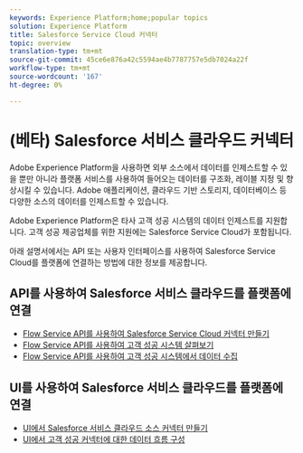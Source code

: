 ```yaml
---
keywords: Experience Platform;home;popular topics
solution: Experience Platform
title: Salesforce Service Cloud 커넥터
topic: overview
translation-type: tm+mt
source-git-commit: 45ce6e876a42c5594ae4b7787757e5db7024a22f
workflow-type: tm+mt
source-wordcount: '167'
ht-degree: 0%

---
```



# (베타) Salesforce 서비스 클라우드 커넥터

Adobe Experience Platform을 사용하면 외부 소스에서 데이터를 인제스트할 수 있을 뿐만 아니라 플랫폼 서비스를 사용하여 들어오는 데이터를 구조화, 레이블 지정 및 향상시킬 수 있습니다. Adobe 애플리케이션, 클라우드 기반 스토리지, 데이터베이스 등 다양한 소스의 데이터를 인제스트할 수 있습니다.

Adobe Experience Platform은 타사 고객 성공 시스템의 데이터 인제스트를 지원합니다. 고객 성공 제공업체를 위한 지원에는 Salesforce Service Cloud가 포함됩니다.

아래 설명서에서는 API 또는 사용자 인터페이스를 사용하여 Salesforce Service Cloud를 플랫폼에 연결하는 방법에 대한 정보를 제공합니다.

## API를 사용하여 Salesforce 서비스 클라우드를 플랫폼에 연결

- [Flow Service API를 사용하여 Salesforce Service Cloud 커넥터 만들기](../../tutorials/api/create/customer-success/salesforce-service-cloud.md)
- [Flow Service API를 사용하여 고객 성공 시스템 살펴보기](../../tutorials/api/explore/customer-success.md)
- [Flow Service API를 사용하여 고객 성공 시스템에서 데이터 수집](../../tutorials/api/collect/customer-success.md)

## UI를 사용하여 Salesforce 서비스 클라우드를 플랫폼에 연결

- [UI에서 Salesforce 서비스 클라우드 소스 커넥터 만들기](../../tutorials/ui/create/customer-success/salesforce-service-cloud.md)
- [UI에서 고객 성공 커넥터에 대한 데이터 흐름 구성](../../tutorials/ui/dataflow/customer-success.md)
